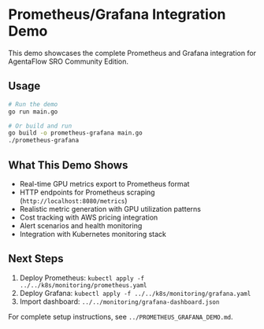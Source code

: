 # Prometheus/Grafana Integration Demo

This demo showcases the complete Prometheus and Grafana integration for AgentaFlow SRO Community Edition.

## Usage

```bash
# Run the demo
go run main.go

# Or build and run
go build -o prometheus-grafana main.go
./prometheus-grafana
```

## What This Demo Shows

- Real-time GPU metrics export to Prometheus format
- HTTP endpoints for Prometheus scraping (`http://localhost:8080/metrics`)
- Realistic metric generation with GPU utilization patterns
- Cost tracking with AWS pricing integration
- Alert scenarios and health monitoring
- Integration with Kubernetes monitoring stack

## Next Steps

1. Deploy Prometheus: `kubectl apply -f ../../k8s/monitoring/prometheus.yaml`
2. Deploy Grafana: `kubectl apply -f ../../k8s/monitoring/grafana.yaml`
3. Import dashboard: `../../monitoring/grafana-dashboard.json`

For complete setup instructions, see `../PROMETHEUS_GRAFANA_DEMO.md`.